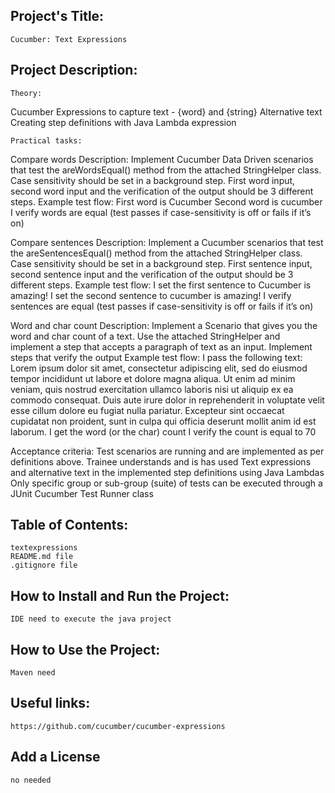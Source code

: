 ## Project's Title:
	Cucumber: Text Expressions

## Project Description:
		
	Theory:

Cucumber Expressions to capture text - {word} and {string}
Alternative text
Creating step definitions with Java Lambda expression 

	Practical tasks:

Compare words
Description:  Implement Cucumber Data Driven scenarios that test the areWordsEqual() method from the attached StringHelper class. Case sensitivity should be set in a background step.  First word input, second word input and the verification of the output should be 3 different steps. 
Example test flow:
First word is Cucumber
Second word is cucumber
I verify words are equal (test passes if case-sensitivity is off or fails if it’s on)

Compare sentences
Description: Implement a Cucumber scenarios that test the areSentencesEqual() method from the attached StringHelper class. Case sensitivity should be set in a background step.  First sentence input, second sentence input and the verification of the output should be 3 different steps. 
Example test flow:
I set the first sentence to Cucumber is amazing!
I set the second sentence to cucumber is amazing!
I verify sentences are equal (test passes if case-sensitivity is off or fails if it’s on)

Word and char count
Description: Implement a Scenario that gives you the word and char count of a text. 
Use the attached StringHelper and implement a step that accepts a paragraph of text as an input. 
Implement steps that verify the output
Example test flow:
I pass the following text: Lorem ipsum dolor sit amet, consectetur adipiscing elit, 
sed do eiusmod tempor incididunt ut labore et dolore magna aliqua. Ut enim ad minim veniam, 
quis nostrud exercitation ullamco laboris nisi ut aliquip ex ea commodo consequat. 
Duis aute irure dolor in reprehenderit in voluptate velit esse cillum dolore eu fugiat nulla pariatur.
Excepteur sint occaecat cupidatat non proident, sunt in culpa qui officia deserunt mollit anim id est  laborum.
I get the word (or the char) count
I verify the count is equal to 70

Acceptance criteria:
Test scenarios are running and are implemented as per definitions above.
Trainee understands and is has used Text expressions and alternative text in the implemented step definitions using Java Lambdas
Only specific group or sub-group (suite) of tests can be executed through a JUnit Cucumber Test Runner class

## Table of Contents:
	textexpressions
	README.md file
	.gitignore file
	

## How to Install and Run the Project:
	IDE need to execute the java project
	 
## How to Use the Project:
	Maven need

## Useful links:
	https://github.com/cucumber/cucumber-expressions

## Add a License
	no needed


